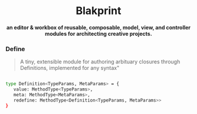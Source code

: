 <!-- ⚠️ This README has been generated from the file(s) "DOCUMENTATION.md" ⚠️--><h1 align="center">Blakprint</h1>

<h4 align="center">an editor & workbox of reusable, composable, model, view, and controller modules for architecting creative projects.</h4>


### Define

> A tiny, extensible module for authoring arbituary closures through Definitions, implemented for any syntax"

```bash

type Definition<TypeParams, MetaParams> = {
   value: MethodType<TypeParams>,
   meta: MethodType<MetaParams>,
   redefine: MethodType<Definition<TypeParams, MetaParams>>
}

```